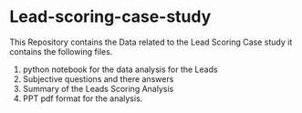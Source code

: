 # Lead-scoring-case-study
This Repository contains the Data related to the Lead Scoring Case study it contains the following files.

1) python notebook for the data analysis for the Leads
2) Subjective questions and there answers
3) Summary of the Leads Scoring Analysis
4) PPT pdf format for the analysis.